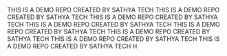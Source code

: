 THIS IS A DEMO REPO CREATED BY SATHYA TECH
THIS IS A DEMO REPO CREATED BY SATHYA TECH
THIS IS A DEMO REPO CREATED BY SATHYA TECH
THIS IS A DEMO REPO CREATED BY SATHYA TECH
THIS IS A DEMO REPO CREATED BY SATHYA TECH
THIS IS A DEMO REPO CREATED BY SATHYA TECH
THIS IS A DEMO REPO CREATED BY SATHYA TECH
THIS IS A DEMO REPO CREATED BY SATHYA TECH
H

